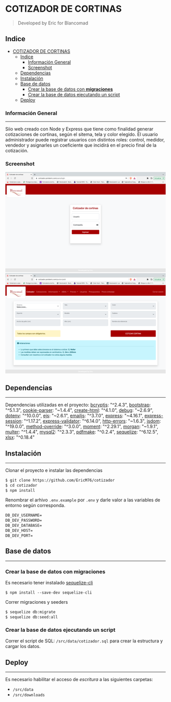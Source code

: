 # COTIZADOR DE CORTINAS
> Developed by Eric for Blancomad
## Indice
- [COTIZADOR DE CORTINAS](#cotizador-de-cortinas)
  - [Indice](#indice)
    - [Información General](#información-general)
    - [Screenshot](#screenshot)
  - [Dependencias](#dependencias)
  - [Instalación](#instalación)
  - [Base de datos](#base-de-datos)
    - [Crear la base de datos con **migraciones**](#crear-la-base-de-datos-con-migraciones)
    - [Crear la base de datos ejecutando un script](#crear-la-base-de-datos-ejecutando-un-script)
  - [Deploy](#deploy)
### Información General
***
Siio web creado con Node y Express que tiene como finalidad generar cotizaciones de cortinas, según el sitema, tela y color elegido. El usuario administrador puede registrar usuarios con distintos roles: control, medidor, vendedor y asignarles un coeficiente que incidirá en el precio final de la cotización.
### Screenshot

![Home](./public/images/login.png)
![Home](./public/images/home.png)

## Dependencias
***
Dependencias utilizadas en el proyecto:
    [bcryptjs](https://www.npmjs.com/package/bcryptjs): "^2.4.3",
    [bootstrap](https://www.npmjs.com/package/bootstrap): "^5.1.3",
    [cookie-parser](https://www.npmjs.com/package/cookie-parser): "~1.4.4",
    [create-html](https://www.npmjs.com/package/create-html): "^4.1.0",
    [debug](https://www.npmjs.com/package/debug): "~2.6.9",
    [dotenv](https://www.npmjs.com/package/dotenv): "^10.0.0",
    [ejs](https://www.npmjs.com/package/ejs): "~2.6.1",
    [emailjs](https://www.npmjs.com/package/emailjs): "^3.7.0",
    [express](https://www.npmjs.com/package/express): "~4.16.1",
    [express-session](https://www.npmjs.com/package/express-session): "^1.17.2",
    [express-validator](https://www.npmjs.com/package/express-validator): "^6.14.0",
    [http-errors](https://www.npmjs.com/package/http-errors): "~1.6.3",
    [jsdom](https://www.npmjs.com/package/jsdom): "^19.0.0",
    [method-override](https://www.npmjs.com/package/method-override): "^3.0.0",
    [moment](https://www.npmjs.com/package/moment): "^2.29.1",
    [morgan](https://www.npmjs.com/package/morgan): "~1.9.1",
    [multer](https://www.npmjs.com/package/multer): "^1.4.4",
    [mysql2](https://www.npmjs.com/package/mysql2): "^2.3.3",
    [pdfmake](https://www.npmjs.com/package/pdfmake): "^0.2.4",
    [sequelize](https://www.npmjs.com/package/sequelize): "^6.12.5",
    [xlsx](https://www.npmjs.com/package/xlsx): "^0.18.4"
## Instalación
***
Clonar el proyecto e instalar las dependencias
```
$ git clone https://github.com/EricM76/cotizador
$ cd cotizador
$ npm install

```
Renombrar el arhivo <code>.env.example</code> por <code>.env</code> y darle valor a las variables de entorno según corresponda.
```
DB_DEV_USERNAME=
DB_DEV_PASSWORD=
DB_DEV_DATABASE=
DB_DEV_HOST=
DB_DEV_PORT=
```
## Base de datos
***
### Crear la base de datos con **migraciones**
Es necesario tener instalado [sequelize-cli](https://www.npmjs.com/package/sequelize-cli)
```
$ npm install --save-dev sequelize-cli
```
Correr migraciones y seeders
```
$ sequelize db:migrate
$ sequelize db:seed:all
```
### Crear la base de datos ejecutando un script
Correr el script de SQL: <code>/src/data/cotizador.sql</code> para crear la estructura y cargar los datos.
## Deploy
***
Es necesario habilitar el acceso de *escritura* a las siguientes carpetas:
- <code>/src/data</code> 
- <code>/src/downloads</code>